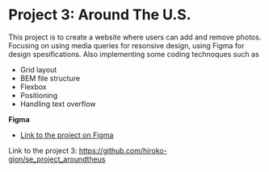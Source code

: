 # Project 3: Around The U.S.

This project is to create a website where users can add and remove photos. Focusing on using media queries for resonsive design, using Figma for design spesifications.
Also implementing some coding technoques such as

- Grid layout
- BEM file structure
- Flexbox
- Positioning
- Handling text overflow

**Figma**

- [Link to the project on Figma](https://www.figma.com/file/ii4xxsJ0ghevUOcssTlHZv/Sprint-3%3A-Around-the-US?node-id=0%3A1)

Link to the project 3: https://github.com/hiroko-gion/se_project_aroundtheus
